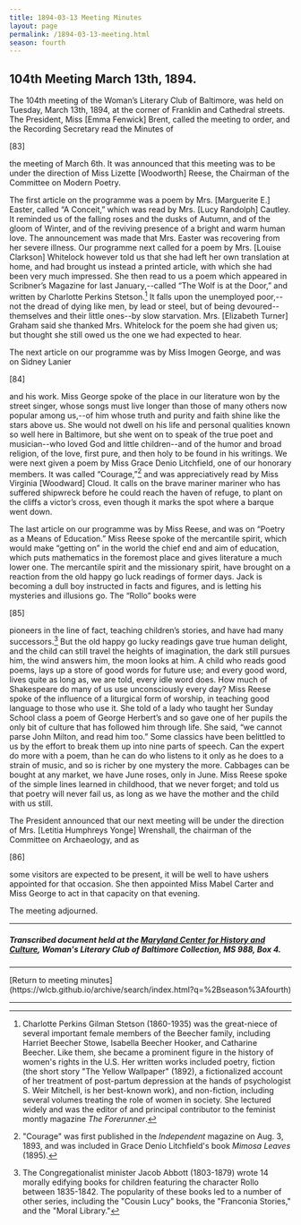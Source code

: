 ```yaml
---
title: 1894-03-13 Meeting Minutes
layout: page
permalink: /1894-03-13-meeting.html
season: fourth
---
```


<style>
    #maincontent{
        font-size:1.4em;
    }
</style>
## 104th Meeting March 13th, 1894.

The 104th meeting of the Woman’s Literary Club of Baltimore, was held on Tuesday, March 13th, 1894, at the corner of Franklin and Cathedral streets. The President, Miss [Emma Fenwick] Brent, called the meeting to order, and the Recording Secretary read the Minutes of

[83]

the meeting of March 6th. It was announced that this meeting was to be under the direction of Miss Lizette [Woodworth] Reese, the Chairman of the Committee on Modern Poetry.

The first article on the programme was a poem by Mrs. [Marguerite E.] Easter, called “A Conceit,” which was read by Mrs. [Lucy Randolph] Cautley. It reminded us of the falling roses and the dusks of Autumn, and of the gloom of Winter, and of the reviving presence of a bright and warm human love. The announcement was made that Mrs. Easter was recovering from her severe illness. Our programme next called for a poem by Mrs. [Louise Clarkson] Whitelock however told us that she had left her own translation at home, and had brought us instead a printed article, with which she had been very much impressed. She then read to us a poem which appeared in Scribner’s Magazine for last January,--called “The Wolf is at the Door,” and written by Charlotte Perkins Stetson.[^Gilman] It falls upon the unemployed poor,--not the dread of dying like men, by lead or steel, but of being devoured--themselves and their little ones--by slow starvation. Mrs. [Elizabeth Turner] Graham said she thanked Mrs. Whitelock for the poem she had given us; but thought she still owed us the one we had expected to hear.

[^Gilman]: Charlotte Perkins Gilman Stetson (1860-1935) was the great-niece of several important female members of the Beecher family, including Harriet Beecher Stowe, Isabella Beecher Hooker, and Catharine Beecher. Like them, she became a prominent figure in the history of women's rights in the U.S. Her written works included poetry, fiction (the short story "The Yellow Wallpaper" (1892), a fictionalized account of her treatment of post-partum depression at the hands of psychologist S. Weir Mitchell, is her best-known work), and non-fiction, including several volumes treating the role of women in society. She lectured widely and was the editor of and principal contributor to the feminist montly magazine _The Forerunner_.

The next article on our programme was by Miss Imogen George, and was on Sidney Lanier

[84]

and his work. Miss George spoke of the place in our literature won by the street singer, whose songs must live longer than those of many others now popular among us,--of him whose truth and purity and faith shine like the stars above us. She would not dwell on his life and personal qualities known so well here in Baltimore, but she went on to speak of the true poet and musician--who loved God and little children--and of the humor and broad religion, of the love, first pure, and then holy to be found in his writings. We were next given a poem by Miss Grace Denio Litchfield, one of our honorary members. It was called “Courage,”[^Courage] and was appreciatively read by Miss Virginia [Woodward] Cloud. It calls on the brave mariner mariner who has suffered shipwreck before he could reach the haven of refuge, to plant on the cliffs a victor’s cross, even though it marks the spot where a barque went down.

[^Courage]: "Courage" was first published in the _Independent_ magazine on Aug. 3, 1893, and was included in Grace Denio Litchfield's book _Mimosa Leaves_ (1895).

The last article on our programme was by Miss Reese, and was on “Poetry as a Means of Education.” Miss Reese spoke of the mercantile spirit, which would make “getting on” in the world the chief end and aim of education, which puts mathematics in the foremost place and gives literature a much lower one. The mercantile spirit and the missionary spirit, have brought on a reaction from the old happy go luck readings of former days. Jack is becoming a dull boy instructed in facts and figures, and is letting his mysteries and illusions go. The “Rollo” books were

[85]

pioneers in the line of fact, teaching children’s stories, and have had many successors.[^Rollo] But the old happy go lucky readings gave true human delight, and the child can still travel the heights of imagination, the dark still pursues him, the wind answers him, the moon looks at him. A child who reads good poems, lays up a store of good words for future use; and every good word, lives quite as long as, we are told, every idle word does. How much of Shakespeare do many of us use unconsciously every day? Miss Reese spoke of the influence of a liturgical form of worship, in teaching good language to those who use it. She told of a lady who taught her Sunday School class a poem of George Herbert’s and so gave one of her pupils the only bit of culture that has followed him through life. She said, “we cannot parse John Milton, and read him too.” Some classics have been belittled to us by the effort to break them up into nine parts of speech. Can the expert do more with a poem, than he can do who listens to it only as he does to a strain of music, and so is richer by one mystery the more. Cabbages can be bought at any market, we have June roses, only in June. Miss Reese spoke of the simple lines learned in childhood, that we never forget; and told us that poetry will never fail us, as long as we have the mother and the child with us still.

[^Rollo]: The Congregationalist minister Jacob Abbott (1803-1879) wrote 14 morally edifying books for children featuring the character Rollo between 1835-1842. The popularity of these books led to a number of other series, including the "Cousin Lucy" books, the "Franconia Stories," and the "Moral Library."

The President announced that our next meeting will be under the direction of Mrs. [Letitia Humphreys Yonge] Wrenshall, the chairman of the Committee on Archaeology, and as

[86]

some visitors are expected to be present, it will be well to have ushers appointed for that occasion. She then appointed Miss Mabel Carter and Miss George to act in that capacity on that evening.

The meeting adjourned.
<hr>

##### Transcribed document held at the [Maryland Center for History and Culture](http://mdhs.org/), Woman's Literary Club of Baltimore Collection, MS 988, Box 4. 

<hr>
[Return to meeting minutes](https://wlcb.github.io/archive/search/index.html?q=%2Bseason%3Afourth)
<hr>